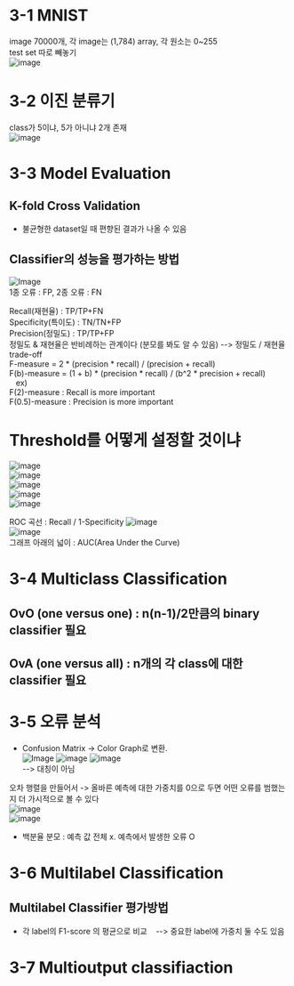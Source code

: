 # 3-1 MNIST
image 70000개, 각 image는 (1,784) array, 각 원소는 0~255  
test set 따로 빼놓기  
![image](https://github.com/user-attachments/assets/797d12ca-82df-4467-90f0-801229027c73)  

# 3-2 이진 분류기  
class가 5이냐, 5가 아니냐 2개 존재  
![image](https://github.com/user-attachments/assets/7696b0f5-d5a8-4685-82a8-20fdfcdb09f8)  


# 3-3 Model Evaluation
## K-fold Cross Validation
 - 불균형한 dataset일 때 편향된 결과가 나올 수 있음
## Classifier의 성능을 평가하는 방법
![Image](https://github.com/user-attachments/assets/a9ebca8b-5291-4d59-80f3-54a57a3de96f)  
1종 오류 : FP, 2종 오류 : FN  
         
Recall(재현율) : TP/TP+FN  
Specificity(특이도) : TN/TN+FP  
Precision(정밀도) : TP/TP+FP  
정밀도 & 재현율은 반비례하는 관계이다 (분모를 봐도 알 수 있음) --> 정밀도 / 재현율 trade-off  
F-measure = 2 * (precision * recall) / (precision + recall)  
F(b)-measure = (1 + b) * (precision * recall) / (b^2 * precision + recall)  
&nbsp;&nbsp;&nbsp;ex)  
     F(2)-measure : Recall is more important  
     F(0.5)-measure : Precision is more important  

# Threshold를 어떻게 설정할 것이냐  
![image](https://github.com/user-attachments/assets/ccfcc6c5-c372-41d0-a09e-02d39cc1f73a)  
![image](https://github.com/user-attachments/assets/b2c94dc2-1cc2-4760-a523-58847d0377ad)  
![image](https://github.com/user-attachments/assets/96c5ef1f-d599-4cd0-a2d7-71ad431d2693)  
![image](https://github.com/user-attachments/assets/1d653dcb-a904-4b80-8d64-f92a073b4ad8)  
![image](https://github.com/user-attachments/assets/16df5cd4-c29c-44ca-b6cc-19d2810c4532)  


ROC 곡선 : Recall / 1-Specificity
![image](https://github.com/user-attachments/assets/6597ce8e-0566-495c-95d7-5e716919fd9c)  
![image](https://github.com/user-attachments/assets/94e59cdb-6945-48c4-a717-a4bbc904a4d1)  
그래프 아래의 넓이 : AUC(Area Under the Curve)
# 3-4 Multiclass Classification
## OvO (one versus one) : n(n-1)/2만큼의 binary classifier 필요

## OvA (one versus all) : n개의 각 class에 대한 classifier 필요


# 3-5 오류 분석
 - Confusion Matrix -> Color Graph로 변환.  
 ![Image](https://github.com/user-attachments/assets/715698bb-0091-477e-87b2-f26f6b831a87)
![image](https://github.com/user-attachments/assets/6e18eff1-4e83-4a41-97e2-b982716ce7d7)
![image](https://github.com/user-attachments/assets/f94fff43-7c12-4b92-afb4-c6229ed3a281)  
--> 대칭이 아님  

오차 행렬을 만들어서 -> 올바른 예측에 대한 가중치를 0으로 두면 어떤 오류를 범했는 지 더 가시적으로 볼 수 있다    
![image](https://github.com/user-attachments/assets/e373708f-a2cd-44ce-a73b-6c46c6c1279c)  
![image](https://github.com/user-attachments/assets/b12deb70-cc70-46bc-b539-4e61dca2cd8f)  
 - 백분율 분모 : 예측 값 전체 x. 예측에서 발생한 오류 O 


# 3-6 Multilabel Classification

## Multilabel Classifier 평가방법  
 - 각 label의 F1-score 의 평균으로 비교
&nbsp;&nbsp;&nbsp;--> 중요한 label에 가중치 둘 수도 있음


# 3-7 Multioutput classifiaction
